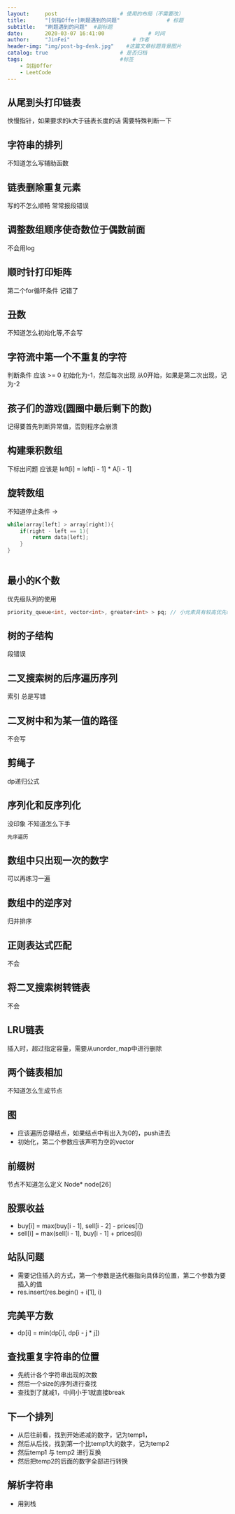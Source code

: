 ```yaml
---
layout:     post                    # 使用的布局（不需要改） 
title:      "[剑指Offer]刷题遇到的问题"               # 标题  
subtitle:   "刷题遇到的问题"  #副标题 
date:       2020-03-07 16:41:00              # 时间 
author:     "JinFei"                    # 作者 
header-img: "img/post-bg-desk.jpg"    #这篇文章标题背景图片 
catalog: true                       # 是否归档 
tags:                               #标签     
    - 剑指Offer
    - LeetCode
---
```


## 从尾到头打印链表
快慢指针，如果要求的k大于链表长度的话 需要特殊判断一下

## 字符串的排列
不知道怎么写辅助函数    

## 链表删除重复元素
写的不怎么顺畅 常常报段错误

## 调整数组顺序使奇数位于偶数前面
不会用log

## 顺时针打印矩阵
第二个for循环条件 记错了

## 丑数
不知道怎么初始化等,不会写

## 字符流中第一个不重复的字符
判断条件 应该 >= 0 初始化为-1，然后每次出现 从0开始，如果是第二次出现，记为-2

## 孩子们的游戏(圆圈中最后剩下的数)
记得要首先判断异常值，否则程序会崩溃

## 构建乘积数组
下标出问题 应该是 left[i] = left[i - 1] * A[i - 1]

## 旋转数组
不知道停止条件 -> 
```C++
while(array[left] > array[right]){
    if(right - left == 1){
        return data[left];
    }
}
                    
```
## 最小的K个数
优先级队列的使用 
```C++
priority_queue<int, vector<int>, greater<int> > pq; // 小元素具有较高优先级
```

## 树的子结构
段错误

## 二叉搜索树的后序遍历序列
索引 总是写错

## 二叉树中和为某一值的路径
不会写

## 剪绳子
dp递归公式

## 序列化和反序列化
没印象 不知道怎么下手
```C++
先序遍历
```

## 数组中只出现一次的数字
可以再练习一遍

## 数组中的逆序对
归并排序

## 正则表达式匹配
不会

## 将二叉搜索树转链表
不会

## LRU链表
插入时，超过指定容量，需要从unorder_map中进行删除

## 两个链表相加
不知道怎么生成节点

## 图
- 应该遍历总得结点，如果结点中有出入为0的，push进去
- 初始化，第二个参数应该声明为空的vector

## 前缀树
节点不知道怎么定义 Node* node[26]

## 股票收益
- buy[i] = max(buy[i - 1], sell[i - 2] - prices[i])
- sell[i] = max(sell[i - 1], buy[i - 1] + prices[i])

## 站队问题
- 需要记住插入的方式，第一个参数是迭代器指向具体的位置，第二个参数为要插入的值
- res.insert(res.begin() + i[1], i)

## 完美平方数
- dp[i] = min(dp[i], dp[i - j * j])

## 查找重复字符串的位置
- 先统计各个字符串出现的次数
- 然后一个size的序列进行查找
- 查找到了就减1，中间小于1就直接break

## 下一个排列
- 从后往前看，找到开始递减的数字，记为temp1， 
- 然后从后找，找到第一个比temp1大的数字，记为temp2
- 然后temp1 与 temp2 进行互换
- 然后把temp2的后面的数字全部进行转换

## 解析字符串
- 用到栈
